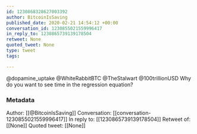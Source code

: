 ```yaml
---
id: 1230868328627003392
author: BitcoinIsSaving
published_date: 2020-02-21 14:54:12 +00:00
conversation_id: 1230855021559996417
in_reply_to: 1230865739139178504
retweet: None
quoted_tweet: None
type: tweet
tags:

---
```


@dopamine_uptake @WhiteRabbitBTC @TheStalwart @100trillionUSD Why do you want to see time in the regression equation?

### Metadata

Author: [[@BitcoinIsSaving]]
Conversation: [[conversation-1230855021559996417]]
In reply to: [[1230865739139178504]]
Retweet of: [[None]]
Quoted tweet: [[None]]
